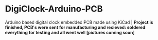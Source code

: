 # DigiClock-Arduino-PCB
Arduino based digital clock embedded PCB made using KiCad | **Project is finished, PCB's were sent for manufacturing and recieved: soldered everything for testing and all went well [pictures coming soon]**
